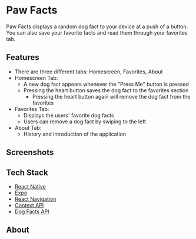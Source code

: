 # Paw Facts
Paw Facts displays a random dog fact to your device at a push of a button. You can also save your favorite facts and read them through your favorites tab. 

## Features
- There are three different tabs: Homescreen, Favorites, About
- Homescreen Tab:
  - A new dog fact appears whenever the "Press Me" button is pressed
  - Pressing the heart button saves the dog fact to the favorites section
     - Pressing the heart button again will remove the dog fact from the favorites
- Favorites Tab:
  -   Displays the users' favorite dog facts
  -   Users can remove a dog fact by swiping to the left
- About Tab:
  - History and introduction of the application
  
## Screenshots

## Tech Stack
- [React Native](https://reactnative.dev/)
- [Expo](https://expo.io/)
- [React Navigation](https://reactnavigation.org/)
- [Context API](https://react.dev/reference/react/createContext)
- [Dog Facts API](https://dogapi.dog/docs/api-v2)
  
## About 
